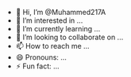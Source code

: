 - 👋 Hi, I’m @Muhammed217A
- 👀 I’m interested in ...
- 🌱 I’m currently learning ...
- 💞️ I’m looking to collaborate on ...
- 📫 How to reach me ...
- 😄 Pronouns: ...
- ⚡ Fun fact: ...

<!---
Muhammed217A/Muhammed217A is a ✨ special ✨ repository because its `README.md` (this file) appears on your GitHub profile.
You can click the Preview link to take a look at your changes.
--->
